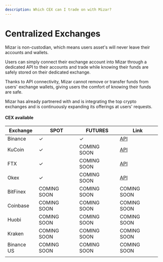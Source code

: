 ```yaml
---
description: Which CEX can I trade on with Mizar?
---
```


# Centralized Exchanges

Mizar is non-custodian, which means users asset's will never leave their accounts and wallets.&#x20;

Users can simply connect their exchange account into Mizar through a dedicated API to their accounts and trade while knowing their funds are safely stored on their dedicated exchange.&#x20;

Thanks to API connectivity, Mizar cannot remove or transfer funds from users' exchange wallets, giving users the comfort of knowing their funds are safe.&#x20;

Mizar has already partnered with and is integrating the top crypto exchanges and is continuously expanding its offerings at users' requests.

#### CEX available

| Exchange   | SPOT        | FUTURES     | Link                                                                                   |
| ---------- | ----------- | ----------- | -------------------------------------------------------------------------------------- |
| Binance    | ✓           | ✓           | [API](https://www.binance.com/en/support/faq/360002502072)                             |
| KuCoin     | ✓           | COMING SOON | [API](https://support.kucoin.plus/hc/en-us/articles/360015102174-How-to-Create-an-API) |
| FTX        | ✓           | COMING SOON | [API](https://help.ftx.com/hc/en-us/articles/360028807171-API-docs)                    |
| Okex       | ✓           | COMING SOON | [API](https://www.okex.com/academy/en-in/how-to-use-api-trading-on-okex)               |
| BitFinex   | COMING SOON | COMING SOON | COMING SOON                                                                            |
| Coinbase   | COMING SOON | COMING SOON | COMING SOON                                                                            |
| Huobi      | COMING SOON | COMING SOON | COMING SOON                                                                            |
| Kraken     | COMING SOON | COMING SOON | COMING SOON                                                                            |
| Binance US | COMING SOON | COMING SOON | COMING SOON                                                                            |
|            |             |             |                                                                                        |
